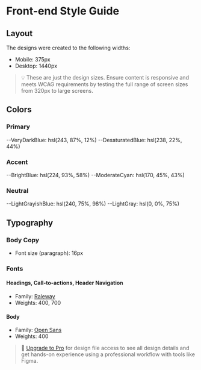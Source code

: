 # Front-end Style Guide

## Layout

The designs were created to the following widths:

- Mobile: 375px
- Desktop: 1440px

> 💡 These are just the design sizes. Ensure content is responsive and meets WCAG requirements by testing the full range of screen sizes from 320px to large screens.

## Colors

### Primary

--VeryDarkBlue: hsl(243, 87%, 12%)
--DesaturatedBlue: hsl(238, 22%, 44%)

### Accent

--BrightBlue: hsl(224, 93%, 58%)
--ModerateCyan: hsl(170, 45%, 43%)

### Neutral

--LightGrayishBlue: hsl(240, 75%, 98%)
--LightGray: hsl(0, 0%, 75%)

## Typography

### Body Copy

- Font size (paragraph): 16px

### Fonts

#### Headings, Call-to-actions, Header Navigation

- Family: [Raleway](https://fonts.google.com/specimen/Raleway)
- Weights: 400, 700

#### Body

- Family: [Open Sans](https://fonts.google.com/specimen/Open+Sans)
- Weights: 400

> 💎 [Upgrade to Pro](https://www.frontendmentor.io/pro?ref=style-guide) for design file access to see all design details and get hands-on experience using a professional workflow with tools like Figma.
